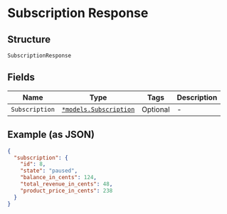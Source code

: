 
# Subscription Response

## Structure

`SubscriptionResponse`

## Fields

| Name | Type | Tags | Description |
|  --- | --- | --- | --- |
| `Subscription` | [`*models.Subscription`](../../doc/models/subscription.md) | Optional | - |

## Example (as JSON)

```json
{
  "subscription": {
    "id": 8,
    "state": "paused",
    "balance_in_cents": 124,
    "total_revenue_in_cents": 48,
    "product_price_in_cents": 238
  }
}
```

